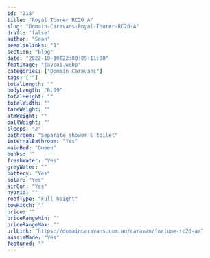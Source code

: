 ```yaml
---
id: "218"
title: "Royal Tourer RC20 A"
slug: "Domain-Caravans-Royal-Tourer-RC20-A"
draft: "false"
author: "Sean"
seealsolinks: "1"
section: "blog"
date: "2022-10-10T22:00:09+11:00"
featImage: "jayco1.webp"
categories: ["Domain Caravans"]
tags: [""]
totalLength: ""
bodyLength: "6.09"
totalHeight: ""
totalWidth: ""
tareWeight: ""
atmWeight: ""
ballWeight: ""
sleeps: "2"
bathroom: "Separate shower & toilet"
internalBathroom: "Yes"
mainBed: "Queen"
bunks: ""
freshWater: "Yes"
greyWater: ""
battery: "Yes"
solar: "Yes"
airCon: "Yes"
hybrid: ""
roofType: "Full height"
towHitch: ""
price: ""
priceRangeMin: ""
priceRangeMax: ""
urlLink: "https://domaincaravans.com.au/caravan/fortune-rc20-a/"
aussieMade: "Yes"
featured: ""
---
```

